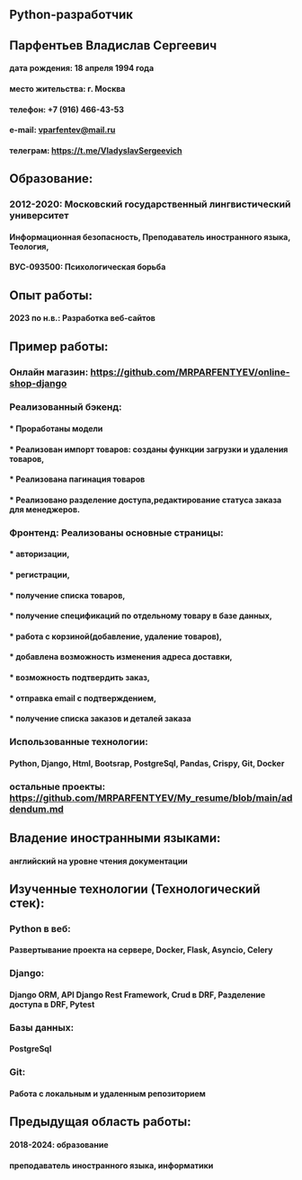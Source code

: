 ## Python-разработчик

## Парфентьев Владислав Сергеевич

#### дата рождения: 		18 апреля 1994 года
#### место жительства: 		г. Москва
#### телефон: 			+7 (916) 466-43-53 
#### e-mail: 			vparfentev@mail.ru
#### телеграм: https://t.me/VladyslavSergeevich

## Образование:

### 2012-2020:	Московский государственный лингвистический университет 
#### Информационная безопасность, Преподаватель иностранного языка, Теология,
#### ВУС-093500: Психологическая борьба

## Опыт работы:
#### 2023 по н.в.: Разработка веб-сайтов 

## Пример работы:

### Онлайн магазин: https://github.com/MRPARFENTYEV/online-shop-django

### Реализованный бэкенд:
#### * Проработаны модели 
#### *  Реализован импорт товаров: cозданы функции загрузки и удаления товаров,
#### *  Реализована пагинация товаров
#### *  Реализовано разделение доступа,редактирование статуса заказа для менеджеров.
### Фронтенд: Реализованы основные страницы:
#### *  авторизации, 
#### *  регистрации,
#### *  получение списка товаров,
#### *  получение спецификаций по отдельному товару в базе данных, 
#### *  работа с корзиной(добавление, удаление товаров),
#### *  добавлена возможность изменения адреса доставки,
#### *  возможность подтвердить заказ,
#### *  отправка email с подтверждением,
#### *  получение списка заказов и деталей заказа

### Использованные технологии:
#### Python, Django, Html, Bootsrap, PostgreSql,  Pandas, Crispy, Git, Docker

### остальные проекты: https://github.com/MRPARFENTYEV/My_resume/blob/main/addendum.md

## Владение иностранными языками:
#### английский на уровне чтения документации 

## Изученные технологии (Технологический стек):
### Python в веб:
#### Развертывание проекта на сервере,  Docker, Flask, Asyncio, Celery

### Django:
#### Django ORM, API Django Rest Framework, Crud в DRF, Разделение доступа в DRF, Pytest

### Базы данных:
#### PostgreSql

### Git:
#### Работа с локальным и удаленным репозиторием

## Предыдущая область работы: 
#### 2018-2024: образование
#### преподаватель иностранного языка, информатики
